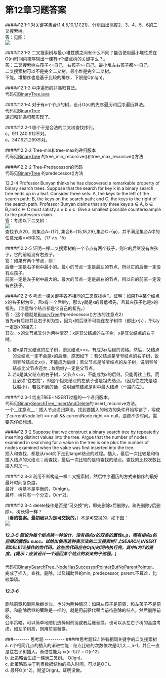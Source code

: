第12章习题答案
=
#####12.1-1 对关键字集合{1,4,5,10,1,17,21}，分别画出高度2、3、4、5、6的二叉搜索树。  
答：见图：  
![](https://github.com/zhuxiuwei/CLRS/blob/master/Images/12.1-1.png)  

#####12.1-2 二叉搜索树与最小堆性质之间有什么不同？能否使用最小堆性质在O(n)时间内按序输出一课有n个结点树的关键字么？。  
答：二叉搜索树左孩子<=自己，右孩子>=自己。最小堆左右孩子都>=自己。  
二叉搜索树可以不是完全二叉树。最小堆是完全二叉树。  
不能。堆排序也是基于比较的排序，下限是O(nlgn)。  

#####12.1-3 中序遍历的非递归算法。  
代码见[BinaryTree.java](https://github.com/zhuxiuwei/CLRS/blob/master/src/chap12_BinarySearchTree/BinaryTree.java#L60)  

#####12.1-4 对于有n个节点的树，设计O(n)的先序遍历和后序遍历算法。  
代码见[BinaryTree](https://github.com/zhuxiuwei/CLRS/blob/master/src/chap12_BinarySearchTree/BinaryTree.java)  
递归和非递归都实现了。  

#####12.2-1 哪个不是合法的二叉树查找序列。  
c，911 240 912不对。  
e，347,621,299不对。  

#####12.2-2 Tree-min和tree-max的递归版本  
代码见[BinaryTree](https://github.com/zhuxiuwei/CLRS/blob/master/src/chap12_BinarySearchTree/BinarySearchTree_Search.java)
的tree_min_recursive()和tree_max_recursive()方法  

#####12.2-2 Tree-Predecessor的代码  
代码见[BinaryTree](https://github.com/zhuxiuwei/CLRS/blob/master/src/chap12_BinarySearchTree/BinarySearchTree_Search.java)
的predecessor()方法  

12.2-4 Professor Bunyan thinks he has discovered a remarkable property of binary search trees. 
Suppose that the search for key k in a binary search tree ends up in a leaf. 
Consider three sets: 
A, the keys to the left of the search path; B, the keys on the search path; and C, the keys to the right of the search path.
Professor Bunyan claims that any three keys a ∈ A, b ∈ B,and c ∈ C must satisfy a ≤ b ≤ c. 
Give a smallest possible counterexample to the professors claim.  
答：考虑以下二叉树：  
![](https://github.com/zhuxiuwei/CLRS/blob/master/Images/12.2-4.png)  
查找节点20，则集合A={17}, 集合B={15,18,29},集合C={φ}，并不满足集合A中的任意元素<=B中的。（17 v.s. 15）  

#####12.2-5 证明一棵二叉搜索树的一个节点有两个孩子，则它的后继没有左孩子，它的前驱没有右孩子。  
答：如果有两个节点，则：  
后继一定是右子树中最小的。最小的节点一定是最左的节点，所以它的后继一定没有左孩子。  
前驱一定是左子树中最大的。最大的节点一定是最右的节点，所以它的前驱一定没有右孩子。  

#####12.2-6 考虑一棵关键字各不相同的二叉查找树T。证明：如果T中某个结点x的右子树为空，且x有一个后继y，那么y就是x的最低祖先，且其左孩子也是x的祖先。（注意每个结点都是它自己的祖先。）  
答：（这个题就是[BinaryTree](https://github.com/zhuxiuwei/CLRS/blob/master/src/chap12_BinarySearchTree/BinarySearchTree_Search.java)中predecessor()方法的注意点2）  
首先x有后继并且右子树为空，因为x的后继不可能在左子树中（都比x小），所以y一定是x的祖先；  
其次，x的父节点又分为两种情况：x是其父结点的左子树，x是其父结点的右子树。  
1. 若x是其父结点的左子树，则父结点>=x，有成为x后继的资格。然后，父结点的父结点一定不会是x的后继，原因如下
：若父结点是爷爷结点的右子树，说明爷爷结点比x小，不能成为后继；若父节点是爷爷结点的左子树，说明爷爷结点比父节点还大；故后继y一定是父节点。  
2. 若x是其父结点的右子树，父节点<=x，不能成为x的后继。只能再往上找，而且必须“往右找”，即这个祖先结点的左孩子也是祖先结点。（因为往左找是越找越小）。若找不到的话，说明当前结点是树中最大结点（一路向左）。  

#####12.3-1 给出TREE-INSERT过程的一个递归版本。  
代码见[BinarySearchTree_InsertAndDelete](https://github.com/zhuxiuwei/CLRS/blob/master/src/chap12_BinarySearchTree/BinarySearchTree_InsertAndDelete.java)的insert_recursive方法。  
一个__注意点__：插入节点递归算法，找到要插入的地方的条件开始写错了，写成了currentNode.left == null && currentNode.right == null，浪费不少时间。需要先仔细想想。  

#####12.3-2 Suppose that we construct a binary search tree by repeatedly inserting distinct values into the tree. Argue that the number of nodes examined in searching for a value in the tree is one plus the number of nodes examined when the value was first inserted into the tree.  
插入和查找，都是从root向下走到target结点的过程。插入，最后一次比较是和待插入结点的父结点；而查找，最后一次比较的是待查找的结点。查找的比较次数比插入时加一。  

#####12.3-3 利用不断构造一棵二叉搜索树，然后中序遍历的方式来排序的最好最坏时间复杂度。  
最好：树基本是平衡的，O(nlgn)。  
最坏：树只有一个分支，O(n^2)。  

#####12.3-4 delete操作是否是“可交换”的，即先删除x后删除y，和先删除y后删除x，树长得一样？  
（__看的答案。最初我以为是可交换的。__）不是可交换的，如下图：  
![](https://github.com/zhuxiuwei/CLRS/blob/master/Images/12.3-4.png)  

##### 12.3-5 假设为每个结点换一种设计，没有指向x的双亲的属性x.p，而有指向x的后继的属性x.succ。试给出使用这种表示法的二叉搜索树T上SEARCH,INSERT和DELETE操作的伪代码。这些伪代码应在O(h)时间内执行完，其中h为T的高度。(提示：应该设计一个返回某个结点的双亲的子过程。)  
代码见[BinarySearchTree_NodeHasSuccessorPointerButNoParentPointer](https://github.com/zhuxiuwei/CLRS/blob/master/src/chap12_BinarySearchTree/BinarySearchTree_NodeHasSuccessorPointerButNoParentPointer.java)。
完成了插入，查找，删除，以及辅助性的min, predecessor, parent.不算难，比较繁琐。  

##### 12.3-6  
删除前驱和删除后继类似，也分为两种情况：如果左孩子是前驱，和左孩子不是前驱。和删除后继的策略是一样的，就是用前驱代替当前待删除的结点，然后删除前驱。  
公平策略，可以简单地随机选择用前驱或者后继替换。也可以从左右子树的高度考虑，如左子树高，则用前驱替换。  

###-------- 思考题 ----------
#####思考题12.1 带有相同关键字的二叉搜索树  
a. n个相同几点的插入的渐进性能：结点比较的次数依次是0,1,2,...,n-1，并且一直是往右子树插入。渐进性能为nx(n-1)/2 = O(n^2).  
b. 此策略会生成一棵满二叉树。 O(lgn)。  
c. 此策略取决于列表数据结构的插入时间。可以是O(1)。  
d. 最坏O(n^2)。期望O(lgn)。证明没做。  


